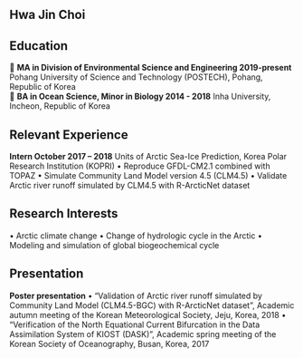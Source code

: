 ## Hwa Jin Choi

## Education
:school:	**MA in Division of Environmental Science and Engineering    2019-present**\
Pohang University of Science and Technology (POSTECH), Pohang, Republic of Korea\
:school:	**BA in Ocean Science, Minor in Biology                      2014 - 2018**
Inha University, Incheon, Republic of Korea

## Relevant Experience
**Intern                                            October 2017 – 2018**
Units of Arctic Sea-Ice Prediction, Korea Polar Research Institution (KOPRI)
•	Reproduce GFDL-CM2.1 combined with TOPAZ
•	Simulate Community Land Model version 4.5 (CLM4.5)
•	Validate Arctic river runoff simulated by CLM4.5 with R-ArcticNet dataset

## Research Interests
•	Arctic climate change
•	Change of hydrologic cycle in the Arctic
•	Modeling and simulation of global biogeochemical cycle

## Presentation
**Poster presentation**
•	“Validation of Arctic river runoff simulated by Community Land Model (CLM4.5-BGC) with R-ArcticNet dataset”, Academic autumn meeting of the Korean Meteorological Society, Jeju, Korea, 2018
•	“Verification of the North Equational Current Bifurcation in the Data Assimilation System of KIOST (DASK)”, Academic spring meeting of the Korean Society of Oceanography, Busan, Korea, 2017
